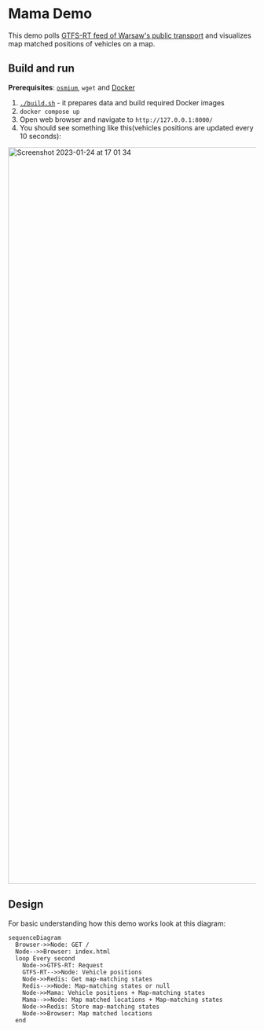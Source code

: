 # Mama Demo

This demo polls [GTFS-RT feed of Warsaw's public transport](https://mkuran.pl/gtfs/) and visualizes map matched positions of vehicles on a map.

## Build and run

**Prerequisites**: [`osmium`](https://osmcode.org/osmium-tool/), `wget` and [Docker](https://www.docker.com/)


1. [`./build.sh`](./build.sh) - it prepares data and build required Docker images
2. `docker compose up`
3. Open web browser and navigate to `http://127.0.0.1:8000/`
4. You should see something like this(vehicles positions are updated every 10 seconds):
<img width="1500" alt="Screenshot 2023-01-24 at 17 01 34" src="https://user-images.githubusercontent.com/266271/214345648-73f70fc9-fbd3-4e98-8f12-55eae71f3f24.png">


## Design

For basic understanding how this demo works look at this diagram:

```mermaid
sequenceDiagram 
  Browser->>Node: GET /
  Node-->>Browser: index.html
  loop Every second
    Node->>GTFS-RT: Request 
    GTFS-RT-->>Node: Vehicle positions
    Node->>Redis: Get map-matching states
    Redis-->>Node: Map-matching states or null
    Node->>Mama: Vehicle positions + Map-matching states
    Mama-->>Node: Map matched locations + Map-matching states
    Node->>Redis: Store map-matching states
    Node->>Browser: Map matched locations
  end
```
